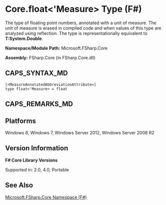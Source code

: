 # Core.float<'Measure> Type (F#)

The type of floating point numbers, annotated with a unit of measure. The unit of measure is erased in compiled code and when values of this type are analyzed using reflection. The type is representationally equivalent to **T:System.Double**.

**Namespace/Module Path:** Microsoft.FSharp.Core

**Assembly:** FSharp.Core (in FSharp.Core.dll)


## CAPS_SYNTAX_MD

```
[<MeasureAnnotatedAbbreviationAttribute>]
type float<'Measure> = float
```

## CAPS_REMARKS_MD

## Platforms
Windows 8, Windows 7, Windows Server 2012, Windows Server 2008 R2


## Version Information
**F# Core Library Versions**

Supported in: 2.0, 4.0, Portable




## See Also
[Microsoft.FSharp.Core Namespace &#40;F&#35;&#41;](Microsoft.FSharp.Core+Namespace+%28F%23%29.md)

